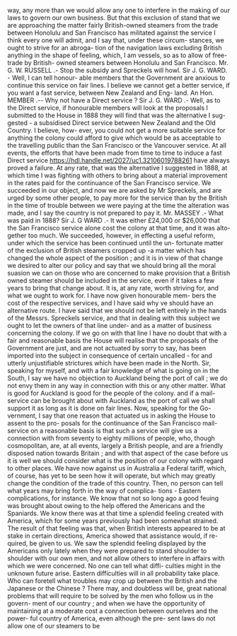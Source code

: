 way, any more than we would allow any one to interfere in the making of our laws to govern our own business. But that this exclusion of stand that we are approaching the matter fairly British-owned steamers from the trade between Honolulu and San Francisco has militated against the service I think every one will admit, and I say that, under these circum- stances, we ought to strive for an abroga- tion of the navigation laws excluding British anything in the shape of feeling, which, I am vessels, so as to allow of free-trade by British- owned steamers between Honolulu and San Francisco. Mr. G. W. RUSSELL .- Stop the subsidy and Spreckels will howl. Sir J. G. WARD. - Well, I can tell honour- able members that the Government are anxious to continue this service on fair lines. I believe we cannot get a better service, if you want a fast service, between New Zealand and Eng- land. An Hon. MEMBER .-- Why not have a Direct service ? Sir J. G. WARD .- Well, as to the Direct service, if honourable members will look at the proposals I submitted to the House in 1888 they will find that was the alternative I sug- gested - a subsidised Direct service between New Zealand and the Old Country. I believe, how- ever, you could not get a more suitable service for anything the colony could afford to give which would be as acceptable to the travelling public than the San Francisco or the Vancouver service. At all events, the efforts that have been made from time to time to induce a fast Direct service https://hdl.handle.net/2027/uc1.32106019788261 have always proved a failure. At any rate, that was the alternative I suggested in 1888, at which time I was fighting with others to bring about a material improvement in the rates paid for the continuance of the San Francisco service. We succeeded in our object, and now we are asked by Mr Spreckels, and are urged by some other people, to pay more for the service than by the British in the time of trouble between we were paying at the time the alteration was made, and I say the country is not prepared to pay it. Mr. MASSEY .- What was paid in 1888? Sir J. G WARD .- It was either £24,000 or $26,000 that the San Francisco service alone cost the colony at that time, and it was alto- gether too much. We succeeded, however, in effecting a useful reform, under which the service has been continued until the un- fortunate matter of the exclusion of British steamers cropped up -a matter which has changed the whole aspect of the position ; and it is in view of that change we desired to alter our policy and say that we should bring all the moral suasion we can on those who are concerned to make provision that a British owned steamer should be included in the service, even if it takes a few years to bring that change about. It is, at any rate, worth striving for, and what we ought to work for. I have now given honourable mem- bers the cost of the respective services, and I have said why ve should have an alternative route. I have said that we should not be left entirely in the hands of the Messrs. Spreckels service, and that in dealing with this subject we ought to let the owners of that line under- and as a matter of business concerning the colony. If we go on with that line I have no doubt that with a fair and reasonable basis the House will realise that the proposals of the Government are just, and are not actuated by sorry to say, has been imported into the subject in consequence of certain uncalled - for and utterly unjustifiable strictures which have been made in the North. Sir, speaking for myself, and with a fair knowledge of what is going on in the South, I say we have no objection to Auckland being the port of call ; we do not envy them in any way in connection with this or any other matter. What is good for Auckland is good for the people of the colony. and if a mail- service can be brought about with Auckland as the port of call we shall support it as long as it is done on fair lines. Now, speaking for the Go- vernment, I say that one reason that actuated us in asking the House to assent to the pro- posals for the continuance of the San Francisco mail-service on a reasonable basis is that such a service will give us a connection with from seventy to eighty millions of people, who, though cosmopolitan, are, at all events, largely a British people, and are a friendly disposed nation towards Britain ; and with that aspect of the case before us it is well we should consider what is the position of our colony with regard to other places. We have now against us in Australia a Federal tariff, which, of course, has yet to be seen how it will operate, but which may greatly change the condition of the trade of this country. Then, no person can tell what years may bring forth in the way of complica- tions - Eastern complications, for instance. We know that not so long ago a good feuing was brought about owing to the help offered the Americans and the Spaniards. We know there was at that time a splendid feeling created with America, which for some years previously had been somewhat strained. The result of that feeling was that, when British interests appeared to be at stake in certain directions, America showed that assistance would, if re- quired, be given to us. We saw the splendid feeling displayed by the Americans only lately when they were prepared to stand shoulder to shoulder with our own men, and not allow others to interfere in affairs with which we were concerned. No one can tell what diffi- culties might in the unknown future arise. Eastern difficulties will in all probability take place. Who can foretell what troubles may crop up between the British and the Japanese or the Chinese ? There may, and doubtless will be, great national problems that will require to be solved by the men who follow us in the govern- ment of our country ; and when we have the opportunity of maintaining at a moderate cost a connection between ourselves and the power- ful country of America, even although the pre- sent laws do not allow one of our steamers to be 